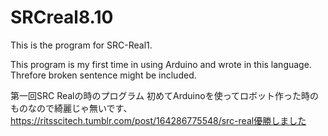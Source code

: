 # SRCreal8.10
This is the program for SRC-Real1.

This program is my first time in using Arduino and wrote in this language.
Threfore broken sentence might be included.


第一回SRC Realの時のプログラム
初めてArduinoを使ってロボット作った時のものなので綺麗じゃ無いです、
https://ritsscitech.tumblr.com/post/164286775548/src-real優勝しました
